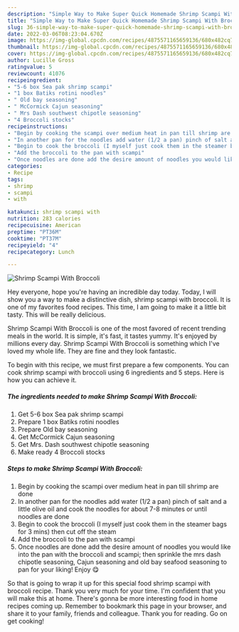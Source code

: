 ```yaml
---
description: "Simple Way to Make Super Quick Homemade Shrimp Scampi With Broccoli"
title: "Simple Way to Make Super Quick Homemade Shrimp Scampi With Broccoli"
slug: 36-simple-way-to-make-super-quick-homemade-shrimp-scampi-with-broccoli
date: 2022-03-06T08:23:04.670Z
image: https://img-global.cpcdn.com/recipes/4875571165659136/680x482cq70/shrimp-scampi-with-broccoli-recipe-main-photo.jpg
thumbnail: https://img-global.cpcdn.com/recipes/4875571165659136/680x482cq70/shrimp-scampi-with-broccoli-recipe-main-photo.jpg
cover: https://img-global.cpcdn.com/recipes/4875571165659136/680x482cq70/shrimp-scampi-with-broccoli-recipe-main-photo.jpg
author: Lucille Gross
ratingvalue: 5
reviewcount: 41076
recipeingredient:
- "5-6 box Sea pak shrimp scampi"
- "1 box Batiks rotini noodles"
- " Old bay seasoning"
- " McCormick Cajun seasoning"
- " Mrs Dash southwest chipotle seasoning"
- "4 Broccoli stocks"
recipeinstructions:
- "Begin by cooking the scampi over medium heat in pan till shrimp are done"
- "In another pan for the noodles add water (1/2 a pan) pinch of salt and a little olive oil and cook the noodles for about 7-8 minutes or until noodles are done"
- "Begin to cook the broccoli (I myself just cook them in the steamer bags for 3 mins) then cut off the steam"
- "Add the broccoli to the pan with scampi"
- "Once noodles are done add the desire amount of noodles you would like into the pan with the broccoli and scampi; then sprinkle the mrs dash chipotle seasoning, Cajun seasoning and old bay seafood seasoning to pan for your liking! Enjoy 😋"
categories:
- Recipe
tags:
- shrimp
- scampi
- with

katakunci: shrimp scampi with 
nutrition: 283 calories
recipecuisine: American
preptime: "PT36M"
cooktime: "PT37M"
recipeyield: "4"
recipecategory: Lunch

---
```



![Shrimp Scampi With Broccoli](https://img-global.cpcdn.com/recipes/4875571165659136/680x482cq70/shrimp-scampi-with-broccoli-recipe-main-photo.jpg)

Hey everyone, hope you're having an incredible day today. Today, I will show you a way to make a distinctive dish, shrimp scampi with broccoli. It is one of my favorites food recipes. This time, I am going to make it a little bit tasty. This will be really delicious.

Shrimp Scampi With Broccoli is one of the most favored of recent trending meals in the world. It is simple, it's fast, it tastes yummy. It's enjoyed by millions every day. Shrimp Scampi With Broccoli is something which I've loved my whole life. They are fine and they look fantastic.




To begin with this recipe, we must first prepare a few components. You can cook shrimp scampi with broccoli using 6 ingredients and 5 steps. Here is how you can achieve it.

<!--inarticleads1-->

##### The ingredients needed to make Shrimp Scampi With Broccoli:

1. Get 5-6 box Sea pak shrimp scampi
1. Prepare 1 box Batiks rotini noodles
1. Prepare  Old bay seasoning
1. Get  McCormick Cajun seasoning
1. Get  Mrs. Dash southwest chipotle seasoning
1. Make ready 4 Broccoli stocks




<!--inarticleads2-->

##### Steps to make Shrimp Scampi With Broccoli:

1. Begin by cooking the scampi over medium heat in pan till shrimp are done
1. In another pan for the noodles add water (1/2 a pan) pinch of salt and a little olive oil and cook the noodles for about 7-8 minutes or until noodles are done
1. Begin to cook the broccoli (I myself just cook them in the steamer bags for 3 mins) then cut off the steam
1. Add the broccoli to the pan with scampi
1. Once noodles are done add the desire amount of noodles you would like into the pan with the broccoli and scampi; then sprinkle the mrs dash chipotle seasoning, Cajun seasoning and old bay seafood seasoning to pan for your liking! Enjoy 😋




So that is going to wrap it up for this special food shrimp scampi with broccoli recipe. Thank you very much for your time. I'm confident that you will make this at home. There's gonna be more interesting food in home recipes coming up. Remember to bookmark this page in your browser, and share it to your family, friends and colleague. Thank you for reading. Go on get cooking!
